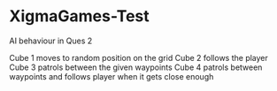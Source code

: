 # XigmaGames-Test

AI behaviour in Ques 2

Cube 1 moves to random position on the grid
Cube 2 follows the player
Cube 3 patrols between the given waypoints
Cube 4 patrols between waypoints and follows player when it gets close enough

